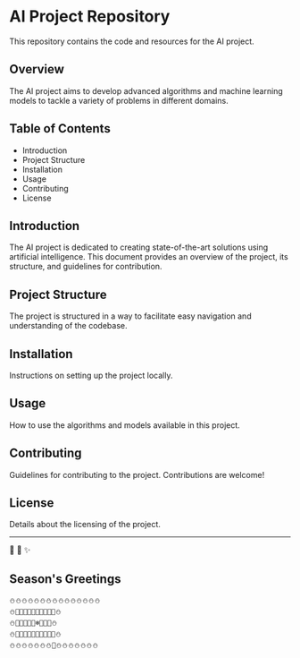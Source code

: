 # AI Project Repository 

This repository contains the code and resources for the AI project. 

## Overview 

The AI project aims to develop advanced algorithms and machine learning models to tackle a variety of problems in different domains.

## Table of Contents

- Introduction
- Project Structure
- Installation
- Usage
- Contributing
- License

## Introduction 

The AI project is dedicated to creating state-of-the-art solutions using artificial intelligence. This document provides an overview of the project, its structure, and guidelines for contribution.

## Project Structure

The project is structured in a way to facilitate easy navigation and understanding of the codebase.

## Installation

Instructions on setting up the project locally.

## Usage

How to use the algorithms and models available in this project.

## Contributing

Guidelines for contributing to the project. Contributions are welcome!

## License

Details about the licensing of the project.

---

🌟 🚀 ✨

## Season's Greetings

```
⛄⛄⛄⛄⛄⛄⛄⛄⛄⛄⛄⛄⛄⛄⛄
⛄🎅🎅🎅🎅🎅🎅🎅🎅🎅🎅⛄
⛄🎅🎄🎅🔔🎅❄️🦌🎁🎅⛄
⛄🎅🎅🎅🎅🎅🎅🎅🎅🎅🎅⛄
⛄⛄⛄⛄⛄⛄⛄🎄⛄⛄⛄⛄⛄⛄⛄
```